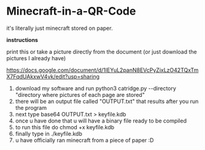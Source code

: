 # Minecraft-in-a-QR-Code
it's literally just minecraft stored on paper.


**instructions**

print this or take a picture directly from the document (or just download the pictures I already have)

https://docs.google.com/document/d/1IEYuL2panN8EVcPyZixLzO42TQxTmX7FqdUAkxwV4vk/edit?usp=sharing


1. download my software and run python3 catridge.py --directory "directory where pictures of each page are stored"
2. there will be an output file called "OUTPUT.txt" that results after you run the program
3. next type base64 OUTPUT.txt > keyfile.kdb
4. once u have done that u will have a binary file ready to be compiled
5. to run this file do chmod +x keyfile.kdb
6. finally type in ./keyfile.kdb 
7. u have officially ran minecraft from a piece of paper :D


